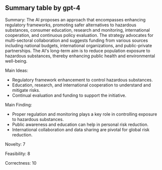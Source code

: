 ## Summary table by gpt-4
Summary: 
The AI proposes an approach that encompasses enhancing regulatory frameworks, promoting safer alternatives to hazardous substances, consumer education, research and monitoring, international cooperation, and continuous policy evaluation. The strategy advocates for multi-sectoral collaboration and suggests funding from various sources including national budgets, international organizations, and public-private partnerships. The AI's long-term aim is to reduce population exposure to hazardous substances, thereby enhancing public health and environmental well-being.

Main Ideas: 
- Regulatory framework enhancement to control hazardous substances.
- Education, research, and international cooperation to understand and mitigate risks.
- Continual evaluation and funding to support the initiative.

Main Finding: 
- Proper regulation and monitoring plays a key role in controlling exposure to hazardous substances.
- Public awareness and education can help in personal risk reduction.
- International collaboration and data sharing are pivotal for global risk reduction.

Novelty: 
7

Feasibility: 
8

Correctness: 
10